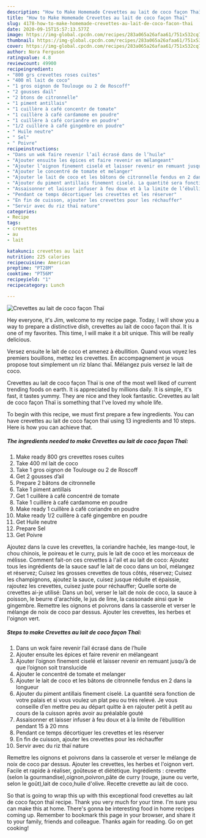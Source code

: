 ```yaml
---
description: "How to Make Homemade Crevettes au lait de coco façon Thaï"
title: "How to Make Homemade Crevettes au lait de coco façon Thaï"
slug: 4178-how-to-make-homemade-crevettes-au-lait-de-coco-facon-thai
date: 2020-09-15T15:57:13.577Z
image: https://img-global.cpcdn.com/recipes/283a065a26afaa61/751x532cq70/crevettes-au-lait-de-coco-facon-thai-photo-principale-de-la-recette.jpg
thumbnail: https://img-global.cpcdn.com/recipes/283a065a26afaa61/751x532cq70/crevettes-au-lait-de-coco-facon-thai-photo-principale-de-la-recette.jpg
cover: https://img-global.cpcdn.com/recipes/283a065a26afaa61/751x532cq70/crevettes-au-lait-de-coco-facon-thai-photo-principale-de-la-recette.jpg
author: Nora Ferguson
ratingvalue: 4.8
reviewcount: 49900
recipeingredient:
- "800 grs crevettes roses cuites"
- "400 ml lait de coco"
- "1 gros oignon de Toulouge ou 2 de Roscoff"
- "2 gousses dail"
- "2 btons de citronnelle"
- "1 piment antillais"
- "1 cuillère à café concentr de tomate"
- "1 cuillère à café cardamome en poudre"
- "1 cuillère à café coriandre en poudre"
- "1/2 cuillère à café gingembre en poudre"
- " Huile neutre"
- " Sel"
- " Poivre"
recipeinstructions:
- "Dans un wok faire revenir l’ail écrasé dans de l’huile"
- "Ajouter ensuite les épices et faire revenir en mélangeant"
- "Ajouter l’oignon finement ciselé et laisser revenir en remuant jusqu’à de que l’oignon soit translucide"
- "Ajouter le concentré de tomate et melanger"
- "Ajouter le lait de coco et les bâtons de citronnelle fendus en 2 dans la longueur"
- "Ajouter du piment antillais finement ciselé. La quantité sera fonction de votre palais et si vous voulez un plat peu ou très relevé. Je vous conseille d’en mettre peu au départ quitte à en rajouter petit à petit au cours de la cuisson après avoir au préalable gouté"
- "Assaisonner et laisser infuser à feu doux et à la limite de l’ébullition pendant 15 à 20 mns"
- "Pendant ce temps décortiquer les crevettes et les réserver"
- "En fin de cuisson, ajouter les crevettes pour les réchauffer"
- "Servir avec du riz thaï nature"
categories:
- Recipe
tags:
- crevettes
- au
- lait

katakunci: crevettes au lait 
nutrition: 225 calories
recipecuisine: American
preptime: "PT28M"
cooktime: "PT56M"
recipeyield: "1"
recipecategory: Lunch

---
```



![Crevettes au lait de coco façon Thaï](https://img-global.cpcdn.com/recipes/283a065a26afaa61/751x532cq70/crevettes-au-lait-de-coco-facon-thai-photo-principale-de-la-recette.jpg)

Hey everyone, it's Jim, welcome to my recipe page. Today, I will show you a way to prepare a distinctive dish, crevettes au lait de coco façon thaï. It is one of my favorites. This time, I will make it a bit unique. This will be really delicious.

Versez ensuite le lait de coco et amenez à ébullition. Quand vous voyez les premiers bouillons, mettez les crevettes. En accompagnement je vous propose tout simplement un riz blanc thaï. Mélangez puis versez le lait de coco.

Crevettes au lait de coco façon Thaï is one of the most well liked of current trending foods on earth. It is appreciated by millions daily. It is simple, it's fast, it tastes yummy. They are nice and they look fantastic. Crevettes au lait de coco façon Thaï is something that I've loved my whole life.


To begin with this recipe, we must first prepare a few ingredients. You can have crevettes au lait de coco façon thaï using 13 ingredients and 10 steps. Here is how you can achieve that.

<!--inarticleads1-->

##### The ingredients needed to make Crevettes au lait de coco façon Thaï:

1. Make ready 800 grs crevettes roses cuites
1. Take 400 ml lait de coco
1. Take 1 gros oignon de Toulouge ou 2 de Roscoff
1. Get 2 gousses d’ail
1. Prepare 2 bâtons de citronnelle
1. Take 1 piment antillais
1. Get 1 cuillère à café concentré de tomate
1. Take 1 cuillère à café cardamome en poudre
1. Make ready 1 cuillère à café coriandre en poudre
1. Make ready 1/2 cuillère à café gingembre en poudre
1. Get  Huile neutre
1. Prepare  Sel
1. Get  Poivre


Ajoutez dans la cuve les crevettes, la coriandre hachée, les mange-tout, le chou chinois, le poireau et le curry, puis le lait de coco et les morceaux de mélisse. Comment fait-on ces crevettes à l&#39;ail et au lait de coco: Ajoutez tous les ingrédients de la sauce sauf le lait de coco dans un bol, mélangez et réservez; Cuisez les grosses crevettes de tous côtés, réservez; Cuisez les champignons, ajoutez la sauce, cuisez jusque réduite et épaissie, rajoutez les crevettes, cuisez juste pour réchauffer; Quelle sorte de crevettes ai-je utilisé: Dans un bol, verser le lait de noix de coco, la sauce à poisson, le beurre d&#39;arachide, le jus de lime, la cassonade ainsi que le gingembre. Remettre les oignons et poivrons dans la casserole et verser le mélange de noix de coco par dessus. Ajouter les crevettes, les herbes et l&#39;oignon vert. 

<!--inarticleads2-->

##### Steps to make Crevettes au lait de coco façon Thaï:

1. Dans un wok faire revenir l’ail écrasé dans de l’huile
1. Ajouter ensuite les épices et faire revenir en mélangeant
1. Ajouter l’oignon finement ciselé et laisser revenir en remuant jusqu’à de que l’oignon soit translucide
1. Ajouter le concentré de tomate et melanger
1. Ajouter le lait de coco et les bâtons de citronnelle fendus en 2 dans la longueur
1. Ajouter du piment antillais finement ciselé. La quantité sera fonction de votre palais et si vous voulez un plat peu ou très relevé. Je vous conseille d’en mettre peu au départ quitte à en rajouter petit à petit au cours de la cuisson après avoir au préalable gouté
1. Assaisonner et laisser infuser à feu doux et à la limite de l’ébullition pendant 15 à 20 mns
1. Pendant ce temps décortiquer les crevettes et les réserver
1. En fin de cuisson, ajouter les crevettes pour les réchauffer
1. Servir avec du riz thaï nature


Remettre les oignons et poivrons dans la casserole et verser le mélange de noix de coco par dessus. Ajouter les crevettes, les herbes et l&#39;oignon vert. Facile et rapide à réaliser, goûteuse et diététique. Ingrédients : crevette (selon la gourmandise),oignon,poivron,pâte de curry (rouge, jaune ou verte, selon le goût),lait de coco,huile d&#39;olive. Recette crevette au lait de coco. 

So that is going to wrap this up with this exceptional food crevettes au lait de coco façon thaï recipe. Thank you very much for your time. I'm sure you can make this at home. There's gonna be interesting food in home recipes coming up. Remember to bookmark this page in your browser, and share it to your family, friends and colleague. Thanks again for reading. Go on get cooking!
